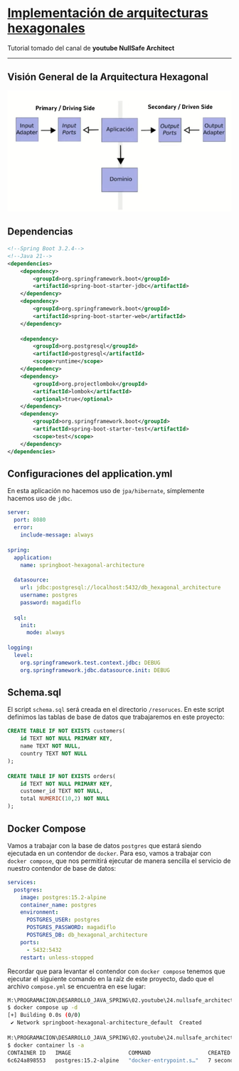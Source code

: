 # [Implementación de arquitecturas hexagonales](https://www.youtube.com/watch?v=CycNkSXfXy8&t=1021s)

Tutorial tomado del canal de **youtube NullSafe Architect**

---

## Visión General de la Arquitectura Hexagonal

![01.overview.png](./assets/01.overview.png)

## Dependencias

````xml
<!--Spring Boot 3.2.4-->
<!--Java 21-->
<dependencies>
    <dependency>
        <groupId>org.springframework.boot</groupId>
        <artifactId>spring-boot-starter-jdbc</artifactId>
    </dependency>
    <dependency>
        <groupId>org.springframework.boot</groupId>
        <artifactId>spring-boot-starter-web</artifactId>
    </dependency>

    <dependency>
        <groupId>org.postgresql</groupId>
        <artifactId>postgresql</artifactId>
        <scope>runtime</scope>
    </dependency>
    <dependency>
        <groupId>org.projectlombok</groupId>
        <artifactId>lombok</artifactId>
        <optional>true</optional>
    </dependency>
    <dependency>
        <groupId>org.springframework.boot</groupId>
        <artifactId>spring-boot-starter-test</artifactId>
        <scope>test</scope>
    </dependency>
</dependencies>
````

## Configuraciones del application.yml

En esta aplicación no hacemos uso de `jpa/hibernate`, símplemente hacemos uso de `jdbc`.

````yml
server:
  port: 8080
  error:
    include-message: always

spring:
  application:
    name: springboot-hexagonal-architecture

  datasource:
    url: jdbc:postgresql://localhost:5432/db_hexagonal_architecture
    username: postgres
    password: magadiflo

  sql:
    init:
      mode: always

logging:
  level:
    org.springframework.test.context.jdbc: DEBUG
    org.springframework.jdbc.datasource.init: DEBUG
````

## Schema.sql

El script `schema.sql` será creada en el directorio `/resoruces`. En este script definimos las tablas de base de
datos que trabajaremos en este proyecto:

````sql
CREATE TABLE IF NOT EXISTS customers(
    id TEXT NOT NULL PRIMARY KEY,
    name TEXT NOT NULL,
    country TEXT NOT NULL
);

CREATE TABLE IF NOT EXISTS orders(
    id TEXT NOT NULL PRIMARY KEY,
    customer_id TEXT NOT NULL,
    total NUMERIC(10,2) NOT NULL
);
````

## Docker Compose

Vamos a trabajar con la base de datos `postgres` que estará siendo ejecutada en un contendor de `docker`. Para eso,
vamos a trabajar con `docker compose`, que nos permitirá ejecutar de manera sencilla el servicio de nuestro contendor
de base de datos:

````yml
services:
  postgres:
    image: postgres:15.2-alpine
    container_name: postgres
    environment:
      POSTGRES_USER: postgres
      POSTGRES_PASSWORD: magadiflo
      POSTGRES_DB: db_hexagonal_architecture
    ports:
      - 5432:5432
    restart: unless-stopped
````

Recordar que para levantar el contendor con `docker compose` tenemos que ejecutar el siguiente comando en la raíz de
este proyecto, dado que el archivo `compose.yml` se encuentra en ese lugar:

````bash
M:\PROGRAMACION\DESARROLLO_JAVA_SPRING\02.youtube\24.nullsafe_architect\springboot-hexagonal-architecture (main -> origin)
$ docker compose up -d
[+] Building 0.0s (0/0)                                                                                                                                                                                                        docker:default [+] Running 2/2
 ✔ Network springboot-hexagonal-architecture_default  Created                                                                                                                                                                            0.1s  ✔ Container postgres                                 Started                                                                                                                                                                            0.1s

M:\PROGRAMACION\DESARROLLO_JAVA_SPRING\02.youtube\24.nullsafe_architect\springboot-hexagonal-architecture (main -> origin)
$ docker container ls -a
CONTAINER ID   IMAGE                  COMMAND                  CREATED         STATUS         PORTS                    NAMES
6c624a898553   postgres:15.2-alpine   "docker-entrypoint.s…"   7 seconds ago   Up 5 seconds   0.0.0.0:5432->5432/tcp   postgres
````

